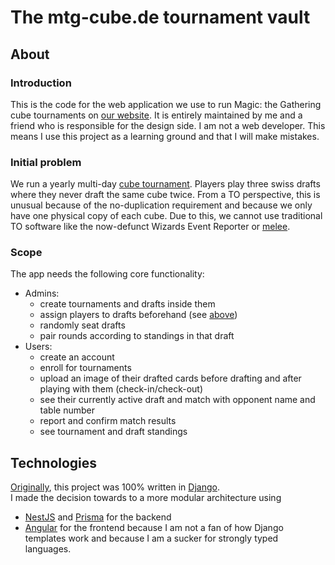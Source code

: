 # The mtg-cube.de tournament vault

## About

### Introduction

This is the code for the web application we use to run Magic: the Gathering cube tournaments on [our website](https://mtg-cube.de).
It is entirely maintained by me and a friend who is responsible for the design side. I am not a web developer.
This means I use this project as a learning ground and that I will make mistakes.

### Initial problem

We run a yearly multi-day [cube tournament](https://mtg-cube.de). Players play three swiss drafts where they never draft the same cube twice.
From a TO perspective, this is unusual because of the no-duplication requirement and because we only have one physical copy of each cube.
Due to this, we cannot use traditional TO software like the now-defunct Wizards Event Reporter or [melee](https://melee.gg).

### Scope

The app needs the following core functionality:

- Admins:
  - create tournaments and drafts inside them
  - assign players to drafts beforehand (see [above](#initial-problem))
  - randomly seat drafts
  - pair rounds according to standings in that draft
- Users:
  - create an account
  - enroll for tournaments
  - upload an image of their drafted cards before drafting and after playing with them (check-in/check-out)
  - see their currently active draft and match with opponent name and table number
  - report and confirm match results
  - see tournament and draft standings

## Technologies

[Originally](https://github.com/g0dnerd/mtgcube.git), this project was 100% written in [Django](https://djangoproject.com).  
I made the decision towards to a more modular architecture using

- [NestJS](https://nestjs.com) and [Prisma](https://prisma.io) for the backend
- [Angular](https://angular.dev) for the frontend
  because I am not a fan of how Django templates work and because I am a sucker for strongly typed languages.
